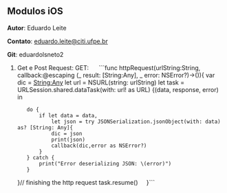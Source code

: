 ## Modulos iOS

**Autor**: Eduardo Leite

**Contato**: eduardo.leite@citi.ufpe.br

**Git**: eduardolsneto2

  1. Get e Post Request:
    GET:
      ```func httpRequest(urlString:String, callback:@escaping (_ result: [String:Any], _ error: NSError?)->()){
        var dic = [String:Any]()
        let url = NSURL(string: urlString)
        let task = URLSession.shared.dataTask(with: url! as URL) {(data, response, error) in
            
            do {
                if let data = data,
                    let json = try JSONSerialization.jsonObject(with: data) as? [String: Any]{
                    dic = json
                    print(json)
                    callback(dic,error as NSError?)
                }
            } catch {
                print("Error deserializing JSON: \(error)")
            }
        }// finishing the http request
        task.resume()
     }```

